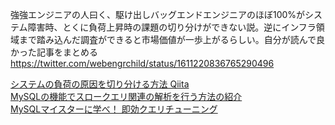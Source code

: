 強強エンジニアの人曰く、駆け出しバッグエンドエンジニアのほぼ100%がシステム障害時、とくに負荷上昇時の課題の切り分けができない説。逆にインフラ領域まで踏み込んだ調査ができると市場価値が一歩上がるらしい。自分が読んで良かった記事をまとめる<br>
https://twitter.com/webengrchild/status/1611220836765290496<br>

[システムの負荷の原因を切り分ける方法 Qiita](https://qiita.com/k0kubun/items/8ab1dfa7c0359d8e618d)<br>
[MySQLの機能でスロークエリ関連の解析を行う方法の紹介](https://tech.excite.co.jp/entry/2021/12/16/180327)<br>
[MySQLマイスターに学べ！ 即効クエリチューニング](https://thinkit.co.jp/series/5588)
